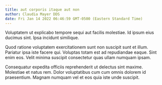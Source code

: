 ```yaml
---
title: aut corporis itaque aut non
author: Claudia Mayer DDS
date: Fri Jan 14 2022 06:46:59 GMT-0500 (Eastern Standard Time)
---
```

Voluptatem ut explicabo tempore sequi aut facilis molestiae. Id ipsum eius ducimus sint. Ipsa incidunt similique.

 Quod ratione voluptatem exercitationem sunt non suscipit sunt et illum. Pariatur ipsa iste facere qui. Voluptas totam est ad repudiandae eaque. Sint enim eos. Velit minima suscipit consectetur quas ullam numquam ipsam.

 Consequatur expedita officiis reprehenderit ut delectus sint maxime. Molestiae et natus rem. Dolor voluptatibus cum cum omnis dolorem id praesentium. Magnam numquam vel et eos quia iste unde suscipit.